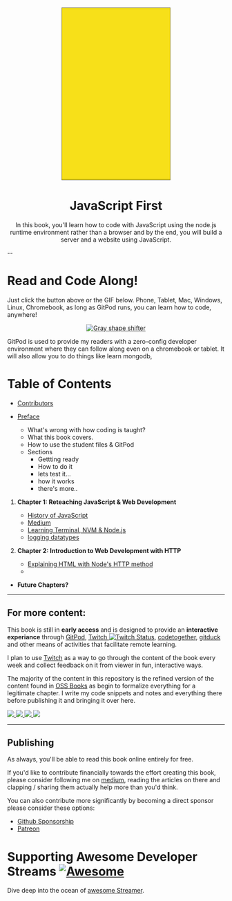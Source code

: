 
<p align="center">
   <a href="https://github.com/users/HansUXdev/sponsorship">
      <img src="./logo.svg" style="max-width:50%;" height="400px" alt="JavaScript Logo"/>
   </a>
</p>
<h1 align="center"> JavaScript First</h1>
<p align="center">In this book, you'll learn how to code with JavaScript using the node.js runtime environment rather than a browser and by the end, you will build a server and a website using JavaScript.
</p>

--


# Read and Code Along!

Just click the button above or the GIF below. Phone, Tablet, Mac, Windows, Linux, Chromebook, as long as GitPod runs, you can learn how to code, anywhere!

<p align="center">  
   <a href="https://gitpod.io/#https://github.com/HansUXdev/JavaScript-First"><img src="http://gitpod.io/button/open-in-gitpod.svg" alt="Gray shape shifter" height="50px"/></a>  
</p>

GitPod is used to provide my readers with a zero-config developer environment where they can follow along even on a chromebook or tablet. It will also allow you to do things like learn mongodb, 

# Table of Contents

<!-- * [Foreword](foreword.md) (by [Hans McMurdy]() -->
* [Contributors]()

* [Preface]()
   - What's wrong with how coding is taught?
   - What this book covers.
   - How to use the student files & GitPod 
   - Sections
     - Gettting ready
     - How to do it
     - lets test it...
     - how it works
     - there's more..
  <!-- - What's wrong with the college system?
  - What's wrong with the Bootcamps?
  - What's wrong with the Certifications?
  - How this book attempts to solve these issues. -->
  
1. **Chapter 1: Reteaching JavaScript & Web Development**
     - [History of JavaScript](./01-JavaScript-Reintroduction/01-History-of-JS/readme.md)
     - [Medium](https://medium.com/javascript-in-plain-english/a-brief-history-of-javascript-9289a4d344d2)
     - [Learning Terminal, NVM & Node.js](01-JavaScript-Reintroduction/02-Terminal-NVM/00-terminal-basics-and-installing-nvm-node-js.md)
     - [logging datatypes]()

2. **Chapter 2: Introduction to Web Development with HTTP**
     - [Explaining HTML with Node's HTTP method]()
     - 

* **Future Chapters?**

---

## For more content:

This book is still in **early access** and is designed to provide an **interactive experiance** through [GitPod](http://gitpod.io/), [Twitch ![Twitch Status](https://img.shields.io/twitch/status/hansoncoding?label=)](https://twitch.tv/hansoncoding), [codetogether](https://www.codetogether.com/), [gitduck](https://gitduck.com/) and other means of activities that facilitate remote learning.

I plan to use [Twitch](https://www.twitch.tv/hansoncoding/about) as a way to go through the content of the book every week and collect feedback on it from viewer in fun, interactive ways.

The majority of the content in this repository is the refined version of the content found in [OSS Books](https://github.com/HansUXdev/OSS-Books) as begin to formalize everything for a legitimate chapter. I write my code snippets and notes and everything there before publishing it and bringing it over here.

<a href="https://medium.com/@hansOnConsult" class="MEDIUM">
   <img src="https://img.shields.io/badge/medium-%2312100E.svg?&style=for-the-badge&logo=medium&logoColor=white" />
</a>
<a href="https://dev.to/hansuxdev" class="DEV TO">
   <img src="https://img.shields.io/badge/DEV.TO-%230A0A0A.svg?&style=for-the-badge&logo=dev-dot-to&logoColor=white" />
</a>
<a href="https://www.youtube.com/channel/UCCGfELkPCJg1XHxQfFFz7pw/about" class="YOUTUBE">
   <img src="https://img.shields.io/badge/youtube-%23FF0000.svg?&style=for-the-badge&logo=youtube&logoColor=white" />
</a>

<a href="https://www.youtube.com/channel/UCCGfELkPCJg1XHxQfFFz7pw/about" class="Twitch">
   <img src="https://img.shields.io/twitch/status/hansoncoding?style=for-the-badge" />
</a>


---


## Publishing

As always, you'll be able to read this book online entirely for free.

<!-- This edition of the books is being self-published through [GetiPub](https://geti.pub) publishing. The published books will be made available for sale through normal book retail sources. -->

If you'd like to contribute financially towards the effort creating this book, please consider following me on [medium](https://medium.com/@HansOnConsult), reading the articles on there and clapping / sharing them actually help more than you'd think.

You can also contribute more significantly by becoming a direct sponsor please consider these options:

* [Github Sponsorship](https://github.com/users/HansUXdev/sponsorship)
* [Patreon](https://www.patreon.com/hansOnDevelopment)

# Supporting Awesome Developer Streams [![Awesome](https://cdn.rawgit.com/sindresorhus/awesome/d7305f38d29fed78fa85652e3a63e154dd8e8829/media/badge.svg)](https://github.com/sindresorhus/awesome)
Dive deep into the ocean of [awesome Streamer](https://github.com/andyli/awesome-developer-streams/tree/shields.io#developers-that-stream).


<!-- # Content Creation Perspective

Bootcamps  -->


<!-- https://en.wikipedia.org/wiki/Bloom's_taxonomy -->